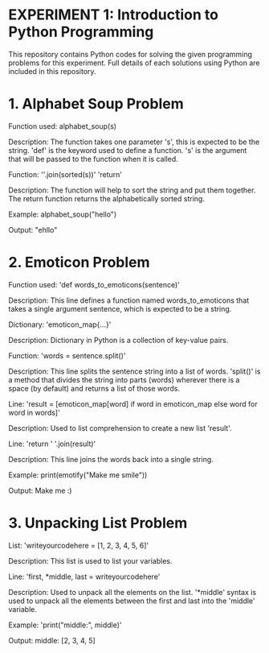 # EXPERIMENT 1: Introduction to Python Programming 
This repository contains Python codes for solving the given programming problems for this experiment. Full details of each solutions using Python are included in this repository. 

# 1. Alphabet Soup Problem 
Function used: alphabet_soup(s)

Description: The function takes one parameter 's', this is expected to be the string. 'def' is the keyword used to define a function. 's' is the argument that will be passed to the function when it is called. 

Function: ''.join(sorted(s))' 'return' 

Description: The function will help to sort the string and put them together. The return function returns the alphabetically sorted string.

Example: alphabet_soup("hello")

Output: "ehllo"

# 2. Emoticon Problem 
Function used: 'def words_to_emoticons(sentence)'

Description: This line defines a function named words_to_emoticons that takes a single argument sentence, which is expected to be a string. 

Dictionary: 'emoticon_map{...}'

Description: Dictionary in Python is a collection of key-value pairs.

Function: 'words = sentence.split()'

Description: This line splits the sentence string into a list of words. 'split()' is a method that divides the string into parts (words) wherever there is a space (by default) and returns a list of those words.

Line: 'result = [emoticon_map[word] if word in emoticon_map else word for word in words]' 

Description: Used to list comprehension to create a new list 'result'.

Line: 'return ' '.join(result)'

Description: This line joins the words back into a single string.

Example: print(emotify("Make me smile"))

Output: Make me :)

# 3. Unpacking List Problem 
List: 'writeyourcodehere = [1, 2, 3, 4, 5, 6]'  

Description: This list is used to list your variables. 

Line: 'first, *middle, last = writeyourcodehere' 

Description: Used to unpack all the elements on the list. '*middle' syntax is used to unpack all the elements between the first and last into the 'middle' variable. 

Example: 'print("middle:", middle)' 

Output: middle: [2, 3, 4, 5]




